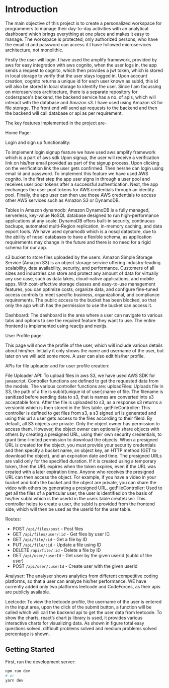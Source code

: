 # Introduction

The main objective of this project is to create a personalized workspace for programmers to manage their day-to-day activities with an analytical dashboard which brings everything at one place and makes it easy to manage.
The workspace is protected, only authorized persons, who have the email id and password can access it.I have followed microservices architecture, not monolithic.

Firstly the user will login. I have used the amplify framework, provided by aws for easy integration with aws cognito, when the user logs in, the app sends a request to cognito, which then provides a jwt token, which is stored in local storage to verify that the user stays logged in. Upon account creation, cognito returns a unique id for each user known as subId, this id will also be stored in local storage to identify the user.
Since I am focussing on microservices architecture, there is a separate repository for coderspace's backend, the backend service has a no. of apis, which will interact with the database and Amazon s3. I have used using Amazon s3 for file storage. The front end will send api requests to the backend and then the backend will call database or api as per requirement.

The key features implemented in the project are-

Home Page:

Login and sign up functionality:

To implement login signup feature we have used aws amplify framework which is a part of aws sdk
Upon signup, the user will receive a verification link on his/her email provided as part of the signup process. Upon clicking on the verification link the user gets confirmed.
Then he/she can login using email id and password.
To implement this feature we have used AWS cognito. In the first step the app user signs in through a user pool and receives user pool tokens after a successful authentication. Next, the app exchanges the user pool tokens for AWS credentials through an identity pool. Finally, the app user can then use those AWS credentials to access other AWS services such as Amazon S3 or DynamoDB.

Tables in Amazon dynamodb:
Amazon DynamoDB is a fully managed, serverless, key-value NoSQL database designed to run high-performance applications at any scale. DynamoDB offers built-in security, continuous backups, automated multi-Region replication, in-memory caching, and data export tools. We have used dynamodb which is a nosql datastore, due to the ability of nosql databases to have a flexible schema, as application requirements may change in the future and there is no need for a rigid schema for our app.

s3 bucket to store files uploaded by the users:
Amazon Simple Storage Service (Amazon S3) is an object storage service offering industry-leading scalability, data availability, security, and performance. Customers of all sizes and industries can store and protect any amount of data for virtually any use case, such as data lakes, cloud-native applications, and mobile apps. With cost-effective storage classes and easy-to-use management features, you can optimize costs, organize data, and configure fine-tuned access controls to meet specific business, organizational, and compliance requirements. The public access to the bucket has been blocked, so that only the app which has the permission to use the bucket can access it.

Dashboard:
The dashboard is the area where a user can navigate to various tabs and options to see the required feature they want to use. The entire frontend is implemented using reactjs and nextjs.

User Profile page:

This page will show the profile of the user, which will include various details about him/her. Initially it only shows the name and username of the user, but later on we will add some more. A user can also edit his/her profile.

APIs for file uploader and for user profile creation:

File Uploader API:
To upload files in aws S3, we have used AWS SDK for javascript. Controller functions are defined to get the requested data from the models.
The various controller functions are:
uploadFiles: Uploads file in S3, the path of a file is subId(unique id of user)/name of file. The filename is sanitized before sending data to s3, that is names are converted into s3 acceptable form. After the file is uploaded to s3, as a response s3 returns a versionId which is then stored in the files table.
getFileController: This controller is defined to get files from s3, a s3 signed url is generated and using this url a user gets access to the files according to their fileId. By default, all S3 objects are private. Only the object owner has permission to access them. However, the object owner can optionally share objects with others by creating a presigned URL, using their own security credentials, to grant time-limited permission to download the objects.
When a presigned URL is created for the object, you must provide your security credentials and then specify a bucket name, an object key, an HTTP method (GET to download the object), and an expiration date and time. The presigned URLs are valid only for the specified duration. If it is created using a temporary token, then the URL expires when the token expires, even if the URL was created with a later expiration time.
Anyone who receives the presigned URL can then access the object. For example, if you have a video in your bucket and both the bucket and the object are private, you can share the video with others by generating a presigned URL.
getFileController: Used to get all the files of a particular user, the user is identified on the basis of his/her subId which is the userId in the users table
createUser: This controller helps to create a user, the subId is provided from the frontend side, which will then be used as the userId for the user table.

Routes:

- POST `/api/files/post` - Post files
- GET `/api/files/user/:id` - Get files by user ID.
- GET `/api/file/:id` - Get a file by ID
- PUT `/api/file/:id` - Update a file using ID
- DELETE `/api/file/:id` - Delete a file by ID
- GET `/api/user/:userId` - Get user by the given userId (subId of the user)
- POST `/api/user/:userId` - Create user with the given userId

Analyser:
The analyser shows analytics from different competitive coding platforms, so that a user can analyze his/her performance. WE have currently added only two platforms leetcode and CodeForces, as their apis are publicly available.

Leetcode:
To view the leetcode profile, the username of the user is entered in the input area, upon the click of the submit button, a function will be called which will call the backend api to get the user data from leetcode. To show the charts, react’s chart js library is used, it provides various interactive charts for visualizing data. As shown in figure total easy questions solved, difficult problems solved and medium problems solved percentage is shown.

## Getting Started

First, run the development server:

```bash
npm run dev
# or
yarn dev
```

